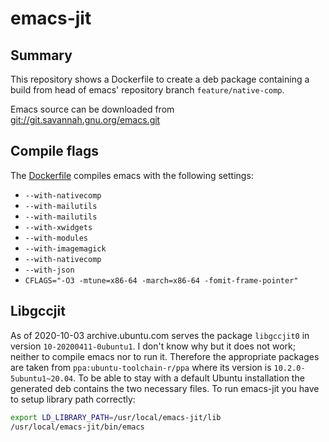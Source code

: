<!-- -*- fill-column: 80; -*- -->
# emacs-jit

## Summary
This repository shows a Dockerfile to create a deb package containing a build
from head of emacs' repository branch `feature/native-comp`.

Emacs source can be downloaded from <git://git.savannah.gnu.org/emacs.git>

## Compile flags
The [Dockerfile](./Dockerfile) compiles emacs with the following settings:
- `--with-nativecomp`
- `--with-mailutils`
- `--with-mailutils`
- `--with-xwidgets`
- `--with-modules`
- `--with-imagemagick`
- `--with-nativecomp`
- `--with-json`
- `CFLAGS="-O3 -mtune=x86-64 -march=x86-64 -fomit-frame-pointer"`

## Libgccjit

As of 2020-10-03 archive.ubuntu.com serves the package `libgccjit0` in version
`10-20200411-0ubuntu1`. I don't know why but it does not work; neither to
compile emacs nor to run it. Therefore the appropriate packages are taken from
`ppa:ubuntu-toolchain-r/ppa` where its version is `10.2.0-5ubuntu1~20.04`.
To be able to stay with a default Ubuntu installation the generated deb contains
the two necessary files. To run emacs-jit you have to setup library path
correctly:
```bash
export LD_LIBRARY_PATH=/usr/local/emacs-jit/lib
/usr/local/emacs-jit/bin/emacs
```
